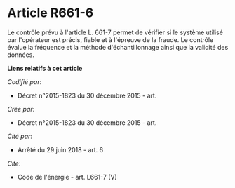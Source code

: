 # Article R661-6

Le contrôle prévu à l'article L. 661-7 permet de vérifier si le système utilisé par l'opérateur est précis, fiable et à
l'épreuve de la fraude. Le contrôle évalue la fréquence et la méthode d'échantillonnage ainsi que la validité des données.

**Liens relatifs à cet article**

_Codifié par_:

  - Décret n°2015-1823 du 30 décembre 2015 - art.

_Créé par_:

  - Décret n°2015-1823 du 30 décembre 2015 - art.

_Cité par_:

  - Arrêté du 29 juin 2018 - art. 6

_Cite_:

  - Code de l'énergie - art. L661-7 (V)
